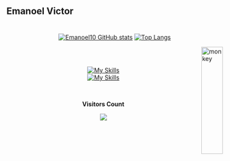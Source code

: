 ## Emanoel Victor 
#

<div align="center">
 
[![Emanoel10 GitHub stats](https://github-readme-stats.vercel.app/api?username=Emanoel10&show_icons=true&theme=nightowl)](https://github.com/Emanoel10)
[![Top Langs](https://github-readme-stats.vercel.app/api/top-langs/?username=Emanoel10&layout=compact&theme=nightowl&hide_border=false&langs_count=7)](https://github.com/Emanoel10)
<!--[![Top Langs](https://github-readme-stats.vercel.app/api/top-langs/?username=Emanoel10&langs_count=7&theme=nightowl)](https://github.com/Emanoel10)-->

</div
 
###  

[<img align="right" alt="monkey" height="250em" width="50em" src="papagaio.gif">](https://github.com/Emanoel10)
</div>

##

<div style="display: inline_block"><br/>

<div align="center"> 
 
[![My Skills](https://skillicons.dev/icons?i=java,androidstudio,php,mysql,html,css,bootstrap)](https://github.com/Emanoel10)<br><!--(https://skillicons.dev)-->
[![My Skills](https://skillicons.dev/icons?i=figma,ai,ps,ae,blender,unrealengine)](https://github.com/Emanoel10)<!--(https://skillicons.dev)-->

</div>

<div align="center">
<br><p align="center"><b>Visitors Count</b></p>  
<p align="center"><img align="center" src="https://profile-counter.glitch.me/{Emanoel10}/count.svg" /></p> 
<br>
</div>
